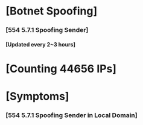 # [Botnet Spoofing]
### [554 5.7.1 Spoofing Sender]
#### [Updated every 2~3 hours]

# [Counting 44656 IPs]

# [Symptoms] 
###   [554 5.7.1 Spoofing Sender in Local Domain]
